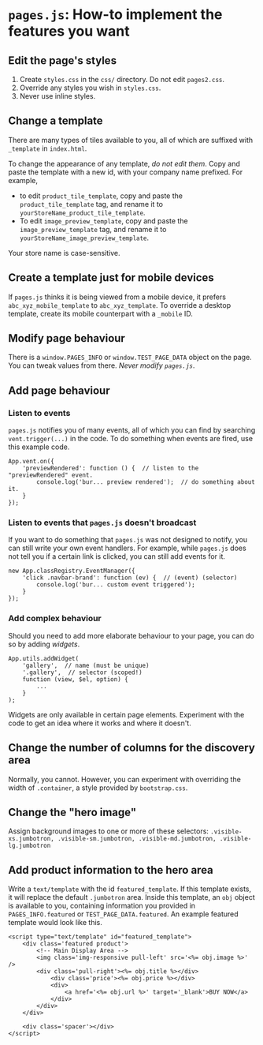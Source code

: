 # `pages.js`: How-to implement the features you want

## Edit the page's styles

1. Create `styles.css` in the `css/` directory. Do not edit `pages2.css`.
2. Override any styles you wish in `styles.css`. 
3. Never use inline styles.

## Change a template

There are many types of tiles available to you, all of which are suffixed with
`_template` in `index.html`.

To change the appearance of any template, *do not edit them*. Copy and paste
the template with a new id, with your company name prefixed. For example,

* to edit `product_tile_template`, copy and paste the `product_tile_template`
tag, and rename it to `yourStoreName_product_tile_template`.
* To edit `image_preview_template`, copy and paste the `image_preview_template`
tag, and rename it to `yourStoreName_image_preview_template`.

Your store name is case-sensitive.

## Create a template just for mobile devices

If `pages.js` thinks it is being viewed from a mobile device, it prefers
`abc_xyz_mobile_template` to `abc_xyz_template`. To override a desktop
template, create its mobile counterpart with a `_mobile` ID.

## Modify page behaviour

There is a `window.PAGES_INFO` or `window.TEST_PAGE_DATA` object on the page.
You can tweak values from there. *Never modify `pages.js`*.

## Add page behaviour

### Listen to events

`pages.js` notifies you of many events, all of which you can find by searching
`vent.trigger(...)` in the code. To do something when events are fired,
use this example code.

    App.vent.on({
        'previewRendered': function () {  // listen to the "previewRendered" event.
            console.log('bur... preview rendered');  // do something about it.
        }
    });

### Listen to events that `pages.js` doesn't broadcast

If you want to do something that `pages.js` was not designed to notify, you can
still write your own event handlers. For example, while `pages.js` does not
tell you if a certain link is clicked, you can still add events for it.

    new App.classRegistry.EventManager({
        'click .navbar-brand': function (ev) {  // (event) (selector)
            console.log('bur... custom event triggered');
        }
    });

### Add complex behaviour

Should you need to add more elaborate behaviour to your page, you can do so by
adding *widgets*.

    App.utils.addWidget(
        'gallery',  // name (must be unique)
        '.gallery',  // selector (scoped!)
        function (view, $el, option) {
            ...
        }
    );

Widgets are only available in certain page elements. Experiment with the code
to get an idea where it works and where it doesn't.

## Change the number of columns for the discovery area

Normally, you cannot. However, you can experiment with overriding the width of
`.container`, a style provided by `bootstrap.css`.

## Change the "hero image"

Assign background images to one or more of these selectors:
`.visible-xs.jumbotron, .visible-sm.jumbotron, .visible-md.jumbotron, .visible-lg.jumbotron`

## Add product information to the hero area

Write a `text/template` with the id `featured_template`. If this template
exists, it will replace the default `.jumbotron` area. Inside this template,
an `obj` object is available to you, containing information you provided in
`PAGES_INFO.featured` or `TEST_PAGE_DATA.featured`. An example featured
template would look like this.

    <script type="text/template" id="featured_template">
        <div class='featured product'>
            <!-- Main Display Area -->
            <img class='img-responsive pull-left' src='<%= obj.image %>' />
            <div class='pull-right'><%= obj.title %></div>
                <div class='price'><%= obj.price %></div>
                <div>
                    <a href='<%= obj.url %>' target='_blank'>BUY NOW</a>
                </div>
            </div>
        </div>

        <div class='spacer'></div>
    </script>
